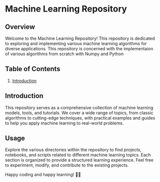 # Machine Learning Repository

## Overview

Welcome to the Machine Learning Repository! This repository is dedicated to exploring and implementing various machine learning algorithms for diverse applications. This repository is concerned with the implementaion of various algorithms from scratch with Numpy and Python

## Table of Contents

1. [Introduction](#introduction)

## Introduction

This repository serves as a comprehensive collection of machine learning models, tools, and tutorials. We cover a wide range of topics, from classic algorithms to cutting-edge techniques, with practical examples and guides to help you apply machine learning to real-world problems.

## Usage

Explore the various directories within the repository to find projects, notebooks, and scripts related to different machine learning topics. Each section is organized to provide a structured learning experience. Feel free to experiment, modify, and contribute to the existing projects.

Happy coding and happy learning! 🚀🤖


